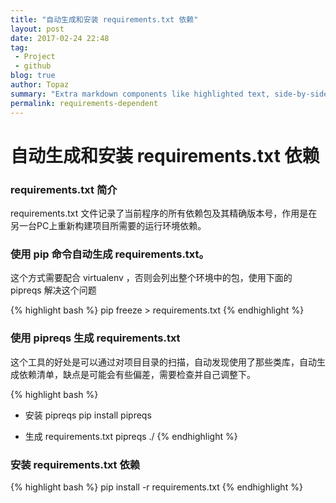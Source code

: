 ```yaml
---
title: "自动生成和安装 requirements.txt 依赖"
layout: post
date: 2017-02-24 22:48
tag:
 - Project
 - github
blog: true
author: Topaz
summary: "Extra markdown components like highlighted text, side-by-side items, starring/highlighting a blog or project, and embedding gists, videos etc"
permalink: requirements-dependent
---
```

<h1 class="title"> 自动生成和安装 requirements.txt 依赖 </h1>


### requirements.txt 简介
 requirements.txt 文件记录了当前程序的所有依赖包及其精确版本号，作用是在另一台PC上重新构建项目所需要的运行环境依赖。

### 使用 pip 命令自动生成 requirements.txt。
这个方式需要配合 virtualenv ，否则会列出整个环境中的包，使用下面的 pipreqs 解决这个问题

{% highlight bash %}
pip freeze > requirements.txt
{% endhighlight %}

### 使用 pipreqs 生成 requirements.txt

这个工具的好处是可以通过对项目目录的扫描，自动发现使用了那些类库，自动生成依赖清单，缺点是可能会有些偏差，需要检查并自己调整下。

{% highlight bash %}
- 安装 pipreqs
 pip install pipreqs

- 生成 requirements.txt
 pipreqs ./
{% endhighlight %}

### 安装 requirements.txt 依赖

{% highlight bash %}
 pip install -r requirements.txt
{% endhighlight %}
















